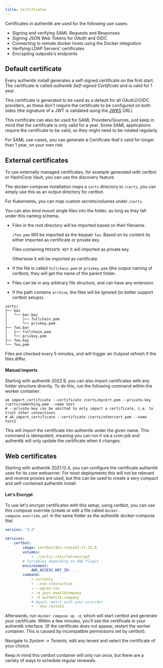 ```yaml
---
title: Certificates
---
```


Certificates in authentik are used for the following use cases:

-   Signing and verifying SAML Requests and Responses
-   Signing JSON Web Tokens for OAuth and OIDC
-   Connecting to remote docker hosts using the Docker integration
-   Verifying LDAP Servers' certificates
-   Encrypting outposts's endpoints

## Default certificate

Every authentik install generates a self-signed certificate on the first start. The certificate is called _authentik Self-signed Certificate_ and is valid for 1 year.

This certificate is generated to be used as a default for all OAuth2/OIDC providers, as these don't require the certificate to be configured on both sides (the signature of a JWT is validated using the [JWKS](https://auth0.com/docs/security/tokens/json-web-tokens/json-web-key-sets) URL).

This certificate can also be used for SAML Providers/Sources, just keep in mind that the certificate is only valid for a year. Some SAML applications require the certificate to be valid, so they might need to be rotated regularly.

For SAML use-cases, you can generate a Certificate that's valid for longer than 1 year, on your own risk.

## External certificates

To use externally managed certificates, for example generated with certbot or HashiCorp Vault, you can use the discovery feature.

The docker-compose installation maps a `certs` directory to `/certs`, you can simply use this as an output directory for certbot.

For Kubernetes, you can map custom secrets/volumes under `/certs`.

You can also bind mount single files into the folder, as long as they fall under this naming schema.

-   Files in the root directory will be imported based on their filename.

    `/foo.pem` Will be imported as the keypair `foo`. Based on its content its either imported as certificate or private key.

    Files containing `PRIVATE KEY` it will imported as private key.

    Otherwise it will be imported as certificate.

-   If the file is called `fullchain.pem` or `privkey.pem` (the output naming of certbot), they will get the name of the parent folder.
-   Files can be in any arbitrary file structure, and can have any extension.
-   If the path contains `archive`, the files will be ignored (to better support certbot setups).

```
certs/
├── baz
│   └── bar.baz
│       ├── fullchain.pem
│       └── privkey.pem
├── foo.bar
│   ├── fullchain.pem
│   └── privkey.pem
├── foo.key
└── foo.pem
```

Files are checked every 5 minutes, and will trigger an Outpost refresh if the files differ.

#### Manual imports

Starting with authentik 2022.9, you can also import certificates with any folder structure directly. To do this, run the following command within the worker container:

```shell
ak import_certificate --certificate /certs/mycert.pem --private-key /certs/something.pem --name test
# --private-key can be omitted to only import a certificate, i.e. to trust other connections
# ak import_certificate --certificate /certs/othercert.pem --name test2
```

This will import the certificate into authentik under the given name. This command is idempotent, meaning you can run it via a cron-job and authentik will only update the certificate when it changes.

## Web certificates

Starting with authentik 2021.12.4, you can configure the certificate authentik uses for its core webserver. For most deployments this will not be relevant and reverse proxies are used, but this can be used to create a very compact and self-contained authentik install.

#### Let's Encrypt

To use let's encrypt certificates with this setup, using certbot, you can use this compose override (create or edit a file called `docker-compose.override.yml` in the same folder as the authentik docker-compose file)

```yaml
version: "3.2"

services:
    certbot:
        image: certbot/dns-route53:v1.22.0
        volumes:
            - ./certs/:/etc/letsencrypt
        # Variables depending on DNS Plugin
        environment:
            AWS_ACCESS_KEY_ID: ...
        command:
            - certonly
            - --non-interactive
            - --agree-tos
            - -m your.email@company
            - -d authentik.company
            # Again, match with your provider
            - --dns-route53
```

Afterwards, run `docker compose up -d`, which will start certbot and generate your certificate. Within a few minutes, you'll see the certificate in your authentik interface. (If the certificate does not appear, restart the worker container. This is caused by incompatible permissions set by certbot).

Navigate to _System -> Tenants_, edit any tenant and select the certificate of your choice.

Keep in mind this certbot container will only run once, but there are a variety of ways to schedule regular renewals.
